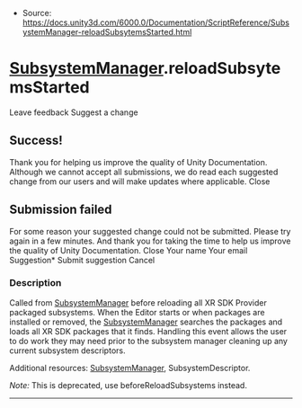 * Source: https://docs.unity3d.com/6000.0/Documentation/ScriptReference/SubsystemManager-reloadSubsytemsStarted.html

#  [SubsystemManager](https://docs.unity3d.com/6000.0/Documentation/ScriptReference/SubsystemManager.html).reloadSubsytemsStarted
Leave feedback
Suggest a change
## Success!
Thank you for helping us improve the quality of Unity Documentation. Although we cannot accept all submissions, we do read each suggested change from our users and will make updates where applicable.
Close
## Submission failed
For some reason your suggested change could not be submitted. Please <a>try again</a> in a few minutes. And thank you for taking the time to help us improve the quality of Unity Documentation.
Close
Your name Your email Suggestion* Submit suggestion
Cancel
### Description
Called from [SubsystemManager](https://docs.unity3d.com/6000.0/Documentation/ScriptReference/SubsystemManager.html) before reloading all XR SDK Provider packaged subsystems.
When the Editor starts or when packages are installed or removed, the [SubsystemManager](https://docs.unity3d.com/6000.0/Documentation/ScriptReference/SubsystemManager.html) searches the packages and loads all XR SDK packages that it finds. Handling this event allows the user to do work they may need prior to the subsystem manager cleaning up any current subsystem descriptors.  
  
Additional resources: [SubsystemManager](https://docs.unity3d.com/6000.0/Documentation/ScriptReference/SubsystemManager.html), SubsystemDescriptor.  
  
*Note:* This is deprecated, use beforeReloadSubsystems instead.
* * *
